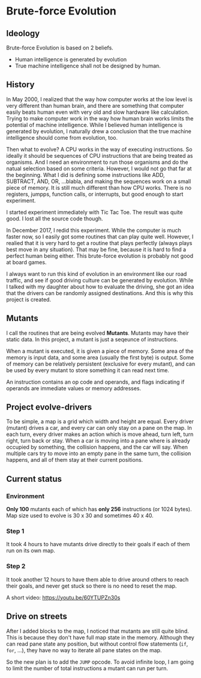 # Brute-force Evolution

## Ideology
Brute-force Evolution is based on 2 beliefs.

- Human intelligence is generated by evolution
- True machine intelligence shall not be designed by human.

## History

In May 2000, I realized that the way how computer works at the low level is very different than human brain, and there are something that computer easily beats human even with very old and slow hardware like calculation. Trying to make computer work in the way how human brain works limits the potential of machine intelligence. While I believed human intelligence is generated by evolution, I naturally drew a conclusion that the true machine intelligence should come from evolution, too.

Then what to evolve? A CPU works in the way of executing instructions. So ideally it should be sequences of CPU instructions that are being treated as organisms. And I need an environment to run those organisms and do the natual selection based on some criteria. However, I would not go that far at the beginning. What I did is defining some instructions like ADD, SUBTRACT, AND, OR, ...blabla, and making the sequences work on a small piece of memory. It is still much different than how CPU works. There is no registers, jumpps, function calls, or interrupts, but good enough to start experiment.

I started experiment immediately with Tic Tac Toe. The result was quite good. I lost all the source code though.

In December 2017, I redid this experiment. While the computer is much faster now, so I easily got some routines that can play quite well. However, I realied that it is very hard to get a routine that plays perfectly (always plays best move in any situation). That may be fine, because it is hard to find a perfect human being either. This brute-force evolution is probably not good at board games.

I always want to run this kind of evolution in an environment like our road traffic, and see if good driving culture can be generated by evolution. While I talked with my daughter about how to evaluate the driving, she got an idea that the drivers can be randomly assigned destinations. And this is why this project is created.

## Mutants

I call the routines that are being evolved **Mutants**. Mutants may have their static data. In this project, a mutant is just a seqeunce of instructions.

When a mutant is executed, it is given a piece of memory. Some area of the memory is input data, and some area (usually the first byte) is output. Some of memory can be relatively persistent (exclusive for every mutant), and can be used by every mutant to store something it can read next time.

An instruction contains an op code and operands, and flags indicating if operands are immediate values or memory addresses.

## Project evolve-drivers

To be simple, a map is a grid which width and height are equal. Every driver (mutant) drives a car, and every car can only stay on a pane on the map. In each turn, every driver makes an action which is move ahead, turn left, turn right, turn back or stay. When a car is moving into a pane where is already occupied by something, the collision happens, and the car will say. When multiple cars try to move into an empty pane in the same turn, the collision happens, and all of them stay at their current positions.

## Current status

### Environment

**Only 100** mutants each of which has **only 256** instructions (or 1024 bytes). Map size used to evolve is 30 x 30 and sometimes 40 x 40.

### Step 1

It took 4 hours to have mutants drive directly to their goals if each of them run on its own map.

### Step 2

It took another 12 hours to have them able to drive around others to reach their goals, and never get stuck so there is no need to reset the map.

A short video: https://youtu.be/60YTUPZn30s

## Drive on streets

After I added blocks to the map, I noticed that mutants are still quite blind. This is because they don't have full map state in the memory. Although they can read pane state any position, but without control flow statements (`if`, `for`, ...), they have no way to iterate all pane states on the map.

So the new plan is to add the `JUMP` opcode. To avoid infinite loop, I am going to limit the number of total instructions a mutant can run per turn.
